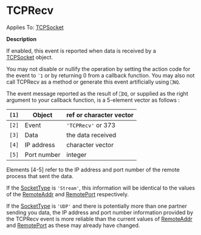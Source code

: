 



<h1 class="heading"><span class="name">TCPRecv</span></h1>

Applies To: [TCPSocket](./tcpsocket.md)


**Description**


If enabled, this event is reported when data is received by a [TCPSocket](./tcpsocket.md) object.


You may not disable or nullify the operation by setting the action code for
the event to `¯1` or by returning 0 from a
callback function. You may also not call TCPRecv as a method or generate this
event artificially using `⎕NQ`.


The event message reported as the result of `⎕DQ`,
or supplied as the right argument to your callback function, is a 5-element
vector as follows :


| `[1]` | Object | ref or character vector |
| --- | --- | ---  |
| `[2]` | Event | `'TCPRecv'` or 373 |
| `[3]` | Data | the data received |
| `[4]` | IP address | character vector |
| `[5]` | Port number | integer |


Elements [4-5] refer to the IP address and port number of the remote process
that sent the data.


If the [SocketType](./sockettype.md) is `'Stream'`,
this information will be identical to the values of the [RemoteAddr](./remoteaddr.md) and [RemotePort](./remoteport.md) respectively.


If the [SocketType](./sockettype.md) is `'UDP'` and there is potentially more than one partner sending you data, the IP address
and port number information provided by the TCPRecv event is more reliable than
the current values of [RemoteAddr](./remoteaddr.md) and [RemotePort](./remoteport.md) as these may already have changed.


